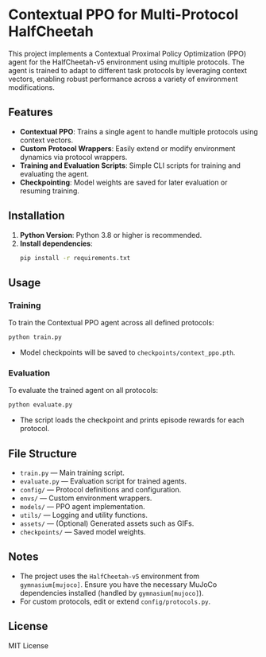 # Contextual PPO for Multi-Protocol HalfCheetah

This project implements a Contextual Proximal Policy Optimization (PPO) agent for the HalfCheetah-v5 environment using multiple protocols. The agent is trained to adapt to different task protocols by leveraging context vectors, enabling robust performance across a variety of environment modifications.

## Features

- **Contextual PPO**: Trains a single agent to handle multiple protocols using context vectors.
- **Custom Protocol Wrappers**: Easily extend or modify environment dynamics via protocol wrappers.
- **Training and Evaluation Scripts**: Simple CLI scripts for training and evaluating the agent.
- **Checkpointing**: Model weights are saved for later evaluation or resuming training.

## Installation

1. **Python Version**: Python 3.8 or higher is recommended.
2. **Install dependencies**:
    ```bash
    pip install -r requirements.txt
    ```

## Usage

### Training

To train the Contextual PPO agent across all defined protocols:
```bash
python train.py
```
- Model checkpoints will be saved to `checkpoints/context_ppo.pth`.

### Evaluation

To evaluate the trained agent on all protocols:
```bash
python evaluate.py
```
- The script loads the checkpoint and prints episode rewards for each protocol.

## File Structure

- `train.py` — Main training script.
- `evaluate.py` — Evaluation script for trained agents.
- `config/` — Protocol definitions and configuration.
- `envs/` — Custom environment wrappers.
- `models/` — PPO agent implementation.
- `utils/` — Logging and utility functions.
- `assets/` — (Optional) Generated assets such as GIFs.
- `checkpoints/` — Saved model weights.

## Notes

- The project uses the `HalfCheetah-v5` environment from `gymnasium[mujoco]`. Ensure you have the necessary MuJoCo dependencies installed (handled by `gymnasium[mujoco]`).
- For custom protocols, edit or extend `config/protocols.py`.

## License

MIT License
